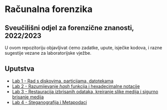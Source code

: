 # **Računalna forenzika**

## Sveučilišni odjel za forenzične znanosti, 2022/2023

U ovom repozitoriju objavljivat ćemo zadatke, upute, isječke kodova, i razne sugestije vezane za laboratorijske vježbe.

## Uputstva

- [Lab 1 - Rad s diskovima, particijama, datotekama](Lab1/README.md)
- [Lab 2 - Razumijevanje *hash* funkcija i hexadecimalne notacije](Lab2/README.md)
- [Lab 3 - Restauracija izbrisanih odataka, kreiranje slike medija i sigurno brisanje medija](Lab3/README.md)
- [Lab 4 - Steganografija i Metapodaci](Lab4/README.md)

